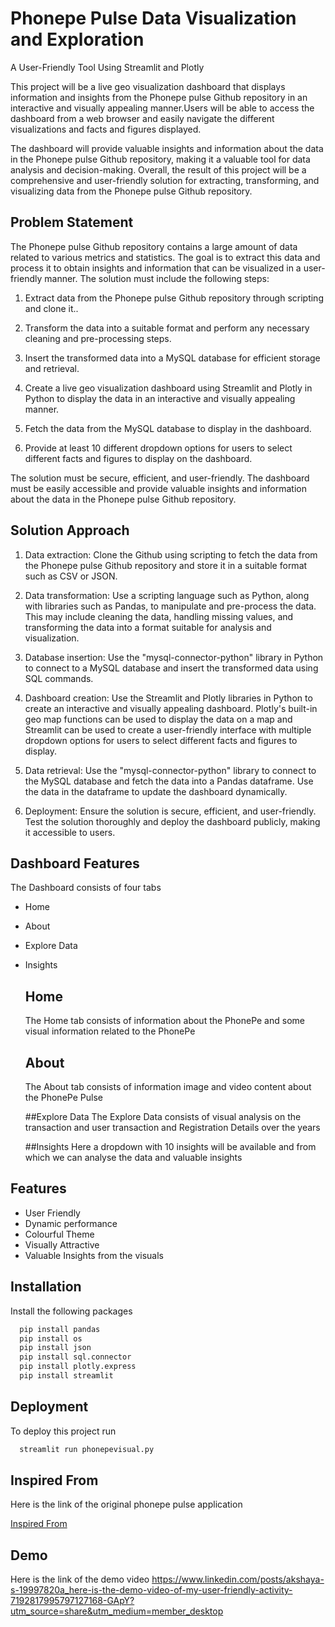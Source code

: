 
# Phonepe Pulse Data Visualization and Exploration
A User-Friendly Tool Using Streamlit and Plotly

This project will be a live geo visualization dashboard that displays
information and insights from the Phonepe pulse Github repository in an interactive
and visually appealing manner.Users will be able to access the dashboard from a web browser and easily navigate
the different visualizations and facts and figures displayed. 

The dashboard will
provide valuable insights and information about the data in the Phonepe pulse
Github repository, making it a valuable tool for data analysis and decision-making.
Overall, the result of this project will be a comprehensive and user-friendly solution
for extracting, transforming, and visualizing data from the Phonepe pulse Github
repository.


## Problem Statement

The Phonepe pulse Github repository contains a large amount of data related to
various metrics and statistics. The goal is to extract this data and process it to obtain
insights and information that can be visualized in a user-friendly manner.
The solution must include the following steps:
1. Extract data from the Phonepe pulse Github repository through scripting and
clone it..

2. Transform the data into a suitable format and perform any necessary cleaning
and pre-processing steps.

3. Insert the transformed data into a MySQL database for efficient storage and
retrieval.

4. Create a live geo visualization dashboard using Streamlit and Plotly in Python
to display the data in an interactive and visually appealing manner.

5. Fetch the data from the MySQL database to display in the dashboard.

6. Provide at least 10 different dropdown options for users to select different
facts and figures to display on the dashboard.


The solution must be secure, efficient, and user-friendly. The dashboard must be
easily accessible and provide valuable insights and information about the data in the
Phonepe pulse Github repository.
## Solution Approach

1. Data extraction: Clone the Github using scripting to fetch the data from the
Phonepe pulse Github repository and store it in a suitable format such as CSV
or JSON.

2. Data transformation: Use a scripting language such as Python, along with
libraries such as Pandas, to manipulate and pre-process the data. This may
include cleaning the data, handling missing values, and transforming the data
into a format suitable for analysis and visualization.

3. Database insertion: Use the "mysql-connector-python" library in Python to
connect to a MySQL database and insert the transformed data using SQL
commands.

4. Dashboard creation: Use the Streamlit and Plotly libraries in Python to create
an interactive and visually appealing dashboard. Plotly's built-in geo map
functions can be used to display the data on a map and Streamlit can be used
to create a user-friendly interface with multiple dropdown options for users to
select different facts and figures to display.

5. Data retrieval: Use the "mysql-connector-python" library to connect to the
MySQL database and fetch the data into a Pandas dataframe. Use the data in
the dataframe to update the dashboard dynamically.

6. Deployment: Ensure the solution is secure, efficient, and user-friendly. Test
the solution thoroughly and deploy the dashboard publicly, making it
accessible to users.
## Dashboard Features

The Dashboard consists of four tabs

- Home
- About
- Explore Data
- Insights

    ## Home
    The Home tab consists of information about the PhonePe and some visual information related to the PhonePe

    ## About
    The About tab consists of information image and video content about the PhonePe Pulse

    ##Explore Data
    The Explore Data consists of visual analysis on the transaction and user transaction and Registration Details over the years

    ##Insights
    Here a dropdown with 10 insights will be available and from which we can analyse the data and valuable insights 
## Features

- User Friendly
- Dynamic performance
- Colourful Theme
- Visually Attractive 
- Valuable Insights from the visuals


## Installation

Install the following packages

```bash
  pip install pandas
  pip install os
  pip install json
  pip install sql.connector
  pip install plotly.express
  pip install streamlit

```
    
## Deployment

To deploy this project run

```bash
  streamlit run phonepevisual.py
```


## Inspired From

Here is the link of the original phonepe pulse application 

[Inspired From](https://www.phonepe.com/pulse/explore/transaction/2022/4/)


## Demo

Here is the link of the demo video
https://www.linkedin.com/posts/akshaya-s-19997820a_here-is-the-demo-video-of-my-user-friendly-activity-7192817995797127168-GApY?utm_source=share&utm_medium=member_desktop

